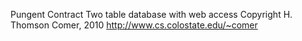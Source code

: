 Pungent Contract
Two table database with web access
Copyright H. Thomson Comer, 2010
http://www.cs.colostate.edu/~comer

